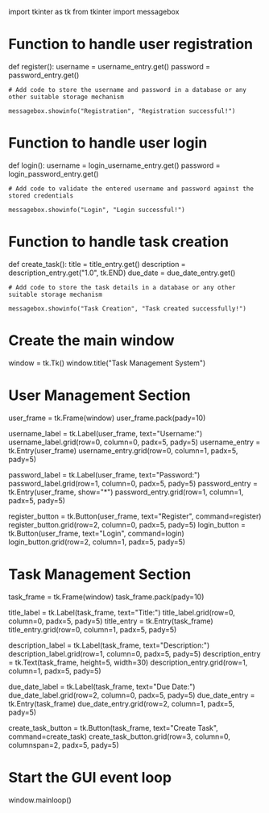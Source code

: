 import tkinter as tk
from tkinter import messagebox


# Function to handle user registration
def register():
    username = username_entry.get()
    password = password_entry.get()

    # Add code to store the username and password in a database or any other suitable storage mechanism

    messagebox.showinfo("Registration", "Registration successful!")


# Function to handle user login
def login():
      username = login_username_entry.get()
      password = login_password_entry.get()


    # Add code to validate the entered username and password against the stored credentials

    messagebox.showinfo("Login", "Login successful!")


# Function to handle task creation
def create_task():
    title = title_entry.get()
    description = description_entry.get("1.0", tk.END)
    due_date = due_date_entry.get()

    # Add code to store the task details in a database or any other suitable storage mechanism

    messagebox.showinfo("Task Creation", "Task created successfully!")


# Create the main window
window = tk.Tk()
window.title("Task Management System")

# User Management Section
user_frame = tk.Frame(window)
user_frame.pack(pady=10)

username_label = tk.Label(user_frame, text="Username:")
username_label.grid(row=0, column=0, padx=5, pady=5)
username_entry = tk.Entry(user_frame)
username_entry.grid(row=0, column=1, padx=5, pady=5)

password_label = tk.Label(user_frame, text="Password:")
password_label.grid(row=1, column=0, padx=5, pady=5)
password_entry = tk.Entry(user_frame, show="*")
password_entry.grid(row=1, column=1, padx=5, pady=5)

register_button = tk.Button(user_frame, text="Register", command=register)
register_button.grid(row=2, column=0, padx=5, pady=5)
login_button = tk.Button(user_frame, text="Login", command=login)
login_button.grid(row=2, column=1, padx=5, pady=5)

# Task Management Section
task_frame = tk.Frame(window)
task_frame.pack(pady=10)

title_label = tk.Label(task_frame, text="Title:")
title_label.grid(row=0, column=0, padx=5, pady=5)
title_entry = tk.Entry(task_frame)
title_entry.grid(row=0, column=1, padx=5, pady=5)

description_label = tk.Label(task_frame, text="Description:")
description_label.grid(row=1, column=0, padx=5, pady=5)
description_entry = tk.Text(task_frame, height=5, width=30)
description_entry.grid(row=1, column=1, padx=5, pady=5)

due_date_label = tk.Label(task_frame, text="Due Date:")
due_date_label.grid(row=2, column=0, padx=5, pady=5)
due_date_entry = tk.Entry(task_frame)
due_date_entry.grid(row=2, column=1, padx=5, pady=5)

create_task_button = tk.Button(task_frame, text="Create Task", command=create_task)
create_task_button.grid(row=3, column=0, columnspan=2, padx=5, pady=5)

# Start the GUI event loop
window.mainloop()
